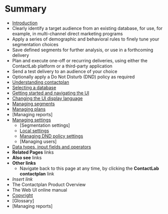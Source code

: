 # Summary

* [Introduction](README.md)
* Clearly identify a target audience from an existing database, for use, for example, in multi-channel direct marketing programs
* Apply a series of demographic and behavioral rules to finely tune your segmentation choices
* Save defined segments for further analysis, or use in a forthcoming delivery
* Plan and execute one-off or recurring deliveries, using either the ContactLab platform or a third-party application
* Send a test delivery to an audience of your choice
* Optionally apply a Do Not Disturb (DND) policy as required
* [Understanding contactplan](understandingcontactplan.md)
* [Selecting a database](SelectingADatabase)
* [Getting started and navigating the UI](NavigatingUI)
* [Changing the UI display language](ChangingLanguage)
* [Managing segments](ManagingSegments)
* [Managing plans](ManagingPlans)
* [Managing reports]
* [Managing settings](ManagingSettings)
   * [Segmentation settings]
   * [Local settings](LocalSettings)
   * [Managing DND policy settings](ManagingDND)
   * [Managing users]
* [Data types, input fields and operators](InputBoxOperators)
* **Related Pages** links
* **Also see** links
* **Other links**
   * Navigate back to this page at any time, by clicking the **ContactLab contactplan** link
* *Insert link*
* The Contactplan Product Overview
* The Web UI online manual
* [Copyright](Copyright)
* [Glossary]
* [Managing reports]

